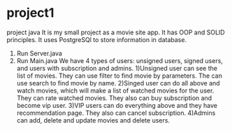 # project1
project java
It is my small project as a movie site app.
It has OOP and SOLID principles. It uses PostgreSQl to store information in database.
1) Run Server.java
2) Run Main.java
We have 4 types of users: unsigned users, signed users, and users with subscription
and admins.
1)Unsigned user can see the list of movies. They can use filter to find movie by 
parameters. The can use search to find movie by name.
2)Singed user can do all above and watch movies, which will make a list of watched 
movies for the user. They can rate watched movies. They also can buy subscription 
and become vip user.
3)VIP users can do everything above and they have recommendation page. They also can
cancel subscription.
4)Admins can add, delete and update movies and delete users.
